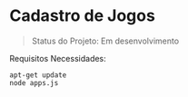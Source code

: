 <h1>Cadastro de Jogos</h1>

> Status do Projeto: Em desenvolvimento
>
Requisitos Necessidades:

```
apt-get update
node apps.js
```
